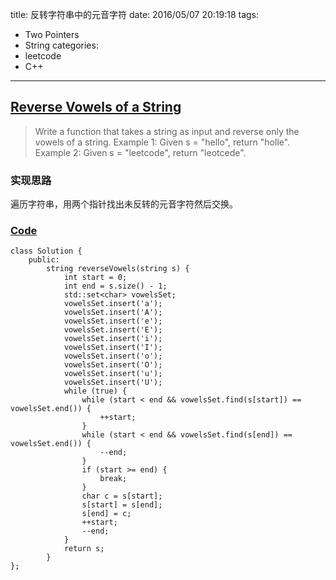 title: 反转字符串中的元音字符
date: 2016/05/07 20:19:18
tags:
- Two Pointers
- String
categories:
- leetcode
- C++

---
## [Reverse Vowels of a String](https://leetcode.com/problems/reverse-vowels-of-a-string/)
> Write a function that takes a string as input and reverse only the vowels of a string.
> Example 1:
> Given s = "hello", return "holle".
> Example 2:
> Given s = "leetcode", return "leotcede".

### 实现思路
遍历字符串，用两个指针找出未反转的元音字符然后交换。

### [Code](https://github.com/Finalcheat/leetcode/blob/master/src/Reverse-Vowels-of-a-String.cpp)
```
class Solution {
    public:
        string reverseVowels(string s) {
            int start = 0;
            int end = s.size() - 1;
            std::set<char> vowelsSet;
            vowelsSet.insert('a');
            vowelsSet.insert('A');
            vowelsSet.insert('e');
            vowelsSet.insert('E');
            vowelsSet.insert('i');
            vowelsSet.insert('I');
            vowelsSet.insert('o');
            vowelsSet.insert('O');
            vowelsSet.insert('u');
            vowelsSet.insert('U');
            while (true) {
                while (start < end && vowelsSet.find(s[start]) == vowelsSet.end()) {
                    ++start;
                }
                while (start < end && vowelsSet.find(s[end]) == vowelsSet.end()) {
                    --end;
                }
                if (start >= end) {
                    break;
                }
                char c = s[start];
                s[start] = s[end];
                s[end] = c;
                ++start;
                --end;
            }
            return s;
        }
};
```
